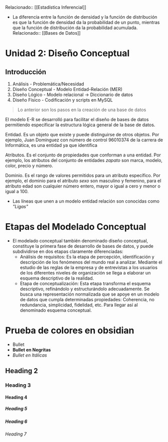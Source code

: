 Relacionado:: [[Estadística Inferencial]]
- La diferencia entre la función de densidad y la función de distribución es que la función de densidad da la probabilidad de un punto, mientras que la función de distribución da la probabilidad acumulada. 
Relacionado:: [[Bases de Datos]]
# Unidad 2: Diseño Conceptual 
## Introducción 
1. Análisis                    - Problemática/Necesidad
2. Diseño Conceptual - Modelo Entidad-Relación (MER)
3. Diseño Lógico        - Modelo relacional $\rightarrow$ Diccionario de datos 
4. Diseño Físico          - Codificación y scripts en MySQL
> Lo anterior son los pasos en la creación de una base de datos

El modelo E-R se desarrolló para facilitar el diseño de bases de datos permitiendo especificar la estructura lógica general de la base de datos. 

Entidad. Es un objeto que existe y puede distinguirse de otros objetos. Por ejemplo, Juan Domínguez con número de control 96010374 de la carrera de Informática, es una entidad ya que identifica 

Atributos. Es el conjunto de propiedades que conforman a una entidad. Por ejemplo, los atributos del conjunto de entidades *zapato* son marca, modelo, color, precio y número. 

Dominio. Es el rango de valores permitidos para un atributo específico. Por ejemplo, el dominio para el atributo *sexo* son masculino y femenino, para el atributo edad son cualquier número entero, mayor o igual a cero y menor o igual a 100.

- Las líneas que unen a un modelo entidad relación son conocidas como *"Ligas"*

# Etapas del Modelado Conceptual 
- El modelado conceptual también denominado diseño conceptual, constituye la primera fase de desarrollo de bases de datos, y puede subdividirse en dos etapas claramente diferenciadas: 
	- Análisis de requisitos: Es la etapa de percepción, identificación y descripción de los fenómenos del mundo real a analizar. 
	  Mediante el estudio de las reglas de la empresa y de entrevistas a los usuarios de los diferentes niveles de organización se llega a elaborar un esquema descriptivo de la realidad. 
	- Etapa de conceptualización: Esta etapa transforma el esquema descriptivo, refinándolo y estructurándolo adecuadamente. 
	  Se busca una representación normalizada que se apoye en un modelo de datos que cumpla determinadas propiedades: Coherencia, no redundancia, simplicidad, fidelidad, etc. Para llegar así al denominado esquema conceptual. 
# Prueba de colores en obsidian 
- Bullet 
- **Bullet en Negritas**
- *Bullet en Itálicas*
## Heading 2 
### Heading 3 

#### Heading 4 

##### Heading 5 
##### Heading 6 

###### Heading 7 

 
